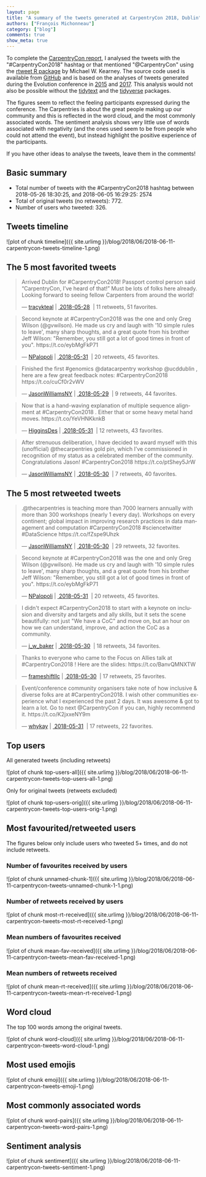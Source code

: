 ```yaml
---
layout: page
title: "A summary of the tweets generated at CarpentryCon 2018, Dublin"
authors: ["François Michonneau"]
category: ["blog"]
comments: true
show_meta: true
---
```










To complete the [CarpentryCon report](https://carpentries.org/blog/2018/06/carpentry-con-report/), I analysed the tweets with the "#CarpentryCon2018" hashtag or that mentioned "@CarpentryCon" using the [rtweet R package](http://rtweet.info/) by Michael W. Kearney. The source code used is available from [GitHub](https://github.com/fmichonneau/2018-carpentrycon-tweets) and is based on the analyses of tweets generated during the Evolution conference in [2015](http://fmichonneau.github.io/evol2015-tweets/) and [2017](https://fmichonneau.github.io/evol2017-tweets/). This analysis would not also be possible without the [tidytext](https://github.com/juliasilge/tidytext) and the [tidyverse](http://tidyverse.org/) packages.

The figures seem to reflect the feeling participants expressed during the conference. The Carpentries is about the great people making up our community and this is reflected in the word cloud, and the most commonly associated words. The sentiment analysis shows very little use of words associated with negativity (and the ones used seem to be from people who could not attend the event), but instead highlight the positive experience of the participants.

If you have other ideas to analyse the tweets, leave them in the comments!

## Basic summary

* Total number of tweets with the #CarpentryCon2018 hashtag between 2018-05-26 18:30:25, and 2018-06-05 16:29:25: 2574
* Total of original tweets (no retweets): 772.
* Number of users who tweeted: 326.

## Tweets timeline

![plot of chunk timeline]({{ site.urlimg }}/blog/2018/06/2018-06-11-carpentrycon-tweets-timeline-1.png)


## The 5 most favorited tweets

<blockquote class="twitter-tweet" lang="en"> 
<p lang="en" dir="ltr">Arrived Dublin for #CarpentryCon2018! Passport control person said “CarpentryCon, I’ve heard of that!” Must be lots of folks here already. Looking forward to seeing fellow Carpenters from around the world!</p>&mdash; <a href="https://twitter.com/tracykteal">tracykteal</a>&nbsp;|&nbsp;<a href="https://twitter.com/tracykteal/status/1001140899412406272"> 2018-05-28</a> &nbsp;|&nbsp;11 retweets, 51 favorites.
</blockquote>
 
<blockquote class="twitter-tweet" lang="en"> 
<p lang="en" dir="ltr">Second keynote at #CarpentryCon2018 was the one and only Greg Wilson (@gvwilson). He made us cry and laugh with '10 simple rules to leave', many sharp thoughts, and a great quote from his brother Jeff Wilson: "Remember, you still got a lot of good times in front of you". https://t.co/eybMgFkP71</p>&mdash; <a href="https://twitter.com/NPalopoli">NPalopoli</a>&nbsp;|&nbsp;<a href="https://twitter.com/NPalopoli/status/1002103456373633024"> 2018-05-31</a> &nbsp;|&nbsp;20 retweets, 45 favorites.
</blockquote>
 
<blockquote class="twitter-tweet" lang="en"> 
<p lang="en" dir="ltr">Finished the first #genomics @datacarpentry workshop @ucddublin , here are a few great feedback notes: #CarpentryCon2018 https://t.co/cuCf0r2vWV</p>&mdash; <a href="https://twitter.com/JasonWilliamsNY">JasonWilliamsNY</a>&nbsp;|&nbsp;<a href="https://twitter.com/JasonWilliamsNY/status/1001494247609073665"> 2018-05-29</a> &nbsp;|&nbsp;9 retweets, 44 favorites.
</blockquote>
 
<blockquote class="twitter-tweet" lang="en"> 
<p lang="en" dir="ltr">Now that is a hand-waving explanation of multiple sequence alignment at #CarpentryCon2018 .  Either that or some heavy metal hand moves. https://t.co/YeVHNKknkB</p>&mdash; <a href="https://twitter.com/HigginsDes">HigginsDes</a>&nbsp;|&nbsp;<a href="https://twitter.com/HigginsDes/status/1002185507256889344"> 2018-05-31</a> &nbsp;|&nbsp;12 retweets, 43 favorites.
</blockquote>
 
<blockquote class="twitter-tweet" lang="en"> 
<p lang="en" dir="ltr">After strenuous deliberation, I have decided to award myself with this (unofficial) @thecarpentries gold pin, which I’ve commissioned in recognition of my status as a celebrated member of the community. Congratulations Jason! #CarpentryCon2018 https://t.co/ptShey5JrW</p>&mdash; <a href="https://twitter.com/JasonWilliamsNY">JasonWilliamsNY</a>&nbsp;|&nbsp;<a href="https://twitter.com/JasonWilliamsNY/status/1001739679442653184"> 2018-05-30</a> &nbsp;|&nbsp;7 retweets, 40 favorites.
</blockquote>
 


## The 5 most retweeted tweets

<blockquote class="twitter-tweet" lang="en"> 
<p lang="en" dir="ltr">.@thecarpentries is teaching more than 7000 learners annually with more than 300 workshops (nearly 1 every day). Workshops on every continent; global impact in improving research practices in data management and computation #CarpentryCon2018 #sciencetwitter #DataScience https://t.co/fZspe9Uhzk</p>&mdash; <a href="https://twitter.com/JasonWilliamsNY">JasonWilliamsNY</a>&nbsp;|&nbsp;<a href="https://twitter.com/JasonWilliamsNY/status/1001878449710141440"> 2018-05-30</a> &nbsp;|&nbsp;29 retweets, 32 favorites.
</blockquote>
 
<blockquote class="twitter-tweet" lang="en"> 
<p lang="en" dir="ltr">Second keynote at #CarpentryCon2018 was the one and only Greg Wilson (@gvwilson). He made us cry and laugh with '10 simple rules to leave', many sharp thoughts, and a great quote from his brother Jeff Wilson: "Remember, you still got a lot of good times in front of you". https://t.co/eybMgFkP71</p>&mdash; <a href="https://twitter.com/NPalopoli">NPalopoli</a>&nbsp;|&nbsp;<a href="https://twitter.com/NPalopoli/status/1002103456373633024"> 2018-05-31</a> &nbsp;|&nbsp;20 retweets, 45 favorites.
</blockquote>
 
<blockquote class="twitter-tweet" lang="en"> 
<p lang="en" dir="ltr">I didn't expect #CarpentryCon2018 to start with a keynote on inclusion and diversity and targets and ally skills, but it sets the scene beautifully: not just "We have a CoC" and move on, but an hour on how we can understand, improve, and action the CoC as a community.</p>&mdash; <a href="https://twitter.com/j_w_baker">j_w_baker</a>&nbsp;|&nbsp;<a href="https://twitter.com/j_w_baker/status/1001755645010436096"> 2018-05-30</a> &nbsp;|&nbsp;18 retweets, 34 favorites.
</blockquote>
 
<blockquote class="twitter-tweet" lang="en"> 
<p lang="en" dir="ltr">Thanks to everyone who came to the Focus on Allies talk at #CarpentryCon2018 ! Here are the slides: https://t.co/BanvQMNXTW</p>&mdash; <a href="https://twitter.com/frameshiftllc">frameshiftllc</a>&nbsp;|&nbsp;<a href="https://twitter.com/frameshiftllc/status/1001776733664706560"> 2018-05-30</a> &nbsp;|&nbsp;17 retweets, 25 favorites.
</blockquote>
 
<blockquote class="twitter-tweet" lang="en"> 
<p lang="en" dir="ltr">Event/conference community organisers take note of how inclusive &amp; diverse folks are at #CarpentryCon2018. I wish other communities experience what I experienced the past 2 days. It was awesome &amp; got to learn a lot. Go to next @CarpentryCon if you can, highly recommend it. https://t.co/K2jxxeNY9m</p>&mdash; <a href="https://twitter.com/whykay">whykay</a>&nbsp;|&nbsp;<a href="https://twitter.com/whykay/status/1002319873194815497"> 2018-05-31</a> &nbsp;|&nbsp;17 retweets, 22 favorites.
</blockquote>
 

## Top users

All generated tweets (including retweets)

![plot of chunk top-users-all]({{ site.urlimg }}/blog/2018/06/2018-06-11-carpentrycon-tweets-top-users-all-1.png)

Only for original tweets (retweets excluded)

![plot of chunk top-users-orig]({{ site.urlimg }}/blog/2018/06/2018-06-11-carpentrycon-tweets-top-users-orig-1.png)


## Most favourited/retweeted users

The figures below only include users who tweeted 5+ times, and do not include
retweets.

### Number of favourites received by users

![plot of chunk unnamed-chunk-1]({{ site.urlimg }}/blog/2018/06/2018-06-11-carpentrycon-tweets-unnamed-chunk-1-1.png)

### Number of retweets received by users

![plot of chunk most-rt-received]({{ site.urlimg }}/blog/2018/06/2018-06-11-carpentrycon-tweets-most-rt-received-1.png)

### Mean numbers of favourites received

![plot of chunk mean-fav-received]({{ site.urlimg }}/blog/2018/06/2018-06-11-carpentrycon-tweets-mean-fav-received-1.png)

### Mean numbers of retweets received

![plot of chunk mean-rt-received]({{ site.urlimg }}/blog/2018/06/2018-06-11-carpentrycon-tweets-mean-rt-received-1.png)

## Word cloud

The top 100 words among the original tweets.

![plot of chunk word-cloud]({{ site.urlimg }}/blog/2018/06/2018-06-11-carpentrycon-tweets-word-cloud-1.png)

## Most used emojis




![plot of chunk emoji]({{ site.urlimg }}/blog/2018/06/2018-06-11-carpentrycon-tweets-emoji-1.png)


## Most commonly associated words


![plot of chunk word-pairs]({{ site.urlimg }}/blog/2018/06/2018-06-11-carpentrycon-tweets-word-pairs-1.png)

## Sentiment analysis


![plot of chunk sentiment]({{ site.urlimg }}/blog/2018/06/2018-06-11-carpentrycon-tweets-sentiment-1.png)


